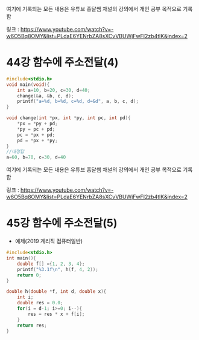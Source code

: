 여기에 기록되는 모든 내용은 유튜브 흥달쌤 채널의 강의에서 개인 공부 목적으로 기록함

링크 : https://www.youtube.com/watch?v=-w6O5Bq8OMY&list=PLdaE6YENrbZA8sXCvVBUWjFwFI2zb4tlK&index=2

# 44강 함수에 주소전달(4)

```c
#include<stdio.h>
void main(void){
    int a=10, b=20, c=30, d=40;
    change(&a, &b, c, d);
    printf("a=%d, b=%d, c=%d, d=&d", a, b, c, d);
}

void change(int *px, int *py, int pc, int pd){
    *px = *py + pd;
    *py = pc + pd;
    pc = *px + pd;
    pd = *px + *py;
}
//내정답
a=60, b=70, c=30, d=40
```

여기에 기록되는 모든 내용은 유튜브 흥달쌤 채널의 강의에서 개인 공부 목적으로 기록함

링크 : https://www.youtube.com/watch?v=-w6O5Bq8OMY&list=PLdaE6YENrbZA8sXCvVBUWjFwFI2zb4tlK&index=2

# 45강 함수에 주소전달(5)

- 예제(2019 계리직 컴퓨터일반)

```c
#include<stdio.h>
int main(){
    double f[] ={1, 2, 3, 4};
    printf("%3.1f\n", h(f, 4, 2));
    return 0;
}

double h(double *f, int d, double x){
    int i;
    double res = 0.0;
    for(i = d-1; i>=0; i--){
        res = res * x + f[i];
    }
    return res;
}
```